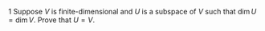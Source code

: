 1 Suppose $V$ is finite-dimensional and $U$ is a subspace of $V$ such that $\operatorname{dim} U=\operatorname{dim} V$. Prove that $U=V$.

